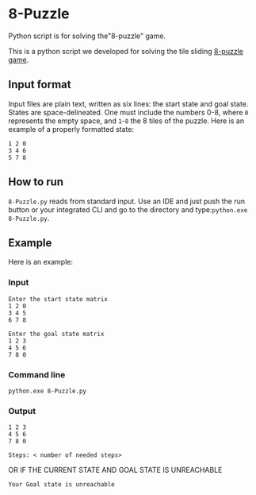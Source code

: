 # 8-Puzzle
Python script is for solving the"8-puzzle" game.

This is a python script we developed for solving the tile sliding [8-puzzle game](https://en.wikipedia.org/wiki/15_puzzle).

## Input format
Input files are plain text, written as six lines: the start state and goal state.
States are space-delineated. One must include the numbers 0-8, where `0` represents the empty space, and `1`-`8` the 8 
tiles of the puzzle.
Here is an example of a properly formatted state: 

```
1 2 0
3 4 6
5 7 8
```

## How to run

`8-Puzzle.py` reads from standard input. Use an IDE and just push the run button or your integrated 
CLI and go to the directory and type:`python.exe 8-Puzzle.py`. 

## Example 
Here is an example:

### Input 

```
Enter the start state matrix 
1 2 0
3 4 5
6 7 8

Enter the goal state matrix 
1 2 3
4 5 6
7 8 0
```

### Command line

```
python.exe 8-Puzzle.py
```

### Output

```
1 2 3
4 5 6
7 8 0

Steps: < number of needed steps> 
```

OR IF THE CURRENT STATE AND GOAL STATE IS UNREACHABLE

```
Your Goal state is unreachable
```